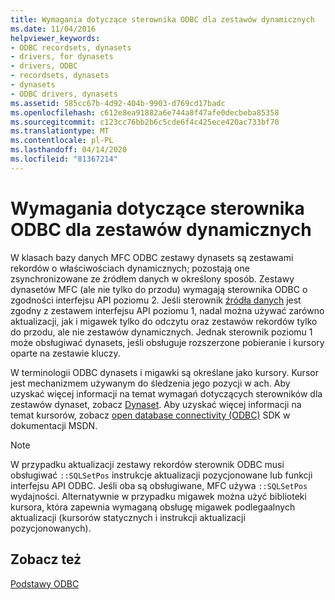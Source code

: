 ```yaml
---
title: Wymagania dotyczące sterownika ODBC dla zestawów dynamicznych
ms.date: 11/04/2016
helpviewer_keywords:
- ODBC recordsets, dynasets
- drivers, for dynasets
- drivers, ODBC
- recordsets, dynasets
- dynasets
- ODBC drivers, dynasets
ms.assetid: 585cc67b-4d92-404b-9903-d769cd17badc
ms.openlocfilehash: c612e8ea91882a6e744a8f47afe0decbeba85358
ms.sourcegitcommit: c123cc76bb2b6c5cde6f4c425ece420ac733bf70
ms.translationtype: MT
ms.contentlocale: pl-PL
ms.lasthandoff: 04/14/2020
ms.locfileid: "81367214"
---
```

# <a name="odbc-driver-requirements-for-dynasets"></a>Wymagania dotyczące sterownika ODBC dla zestawów dynamicznych

W klasach bazy danych MFC ODBC zestawy dynasets są zestawami rekordów o właściwościach dynamicznych; pozostają one zsynchronizowane ze źródłem danych w określony sposób. Zestawy dynasetów MFC (ale nie tylko do przodu) wymagają sterownika ODBC o zgodności interfejsu API poziomu 2. Jeśli sterownik [źródła danych](../../data/odbc/data-source-odbc.md) jest zgodny z zestawem interfejsu API poziomu 1, nadal można używać zarówno aktualizacji, jak i migawek tylko do odczytu oraz zestawów rekordów tylko do przodu, ale nie zestawów dynamicznych. Jednak sterownik poziomu 1 może obsługiwać dynasets, jeśli obsługuje rozszerzone pobieranie i kursory oparte na zestawie kluczy.

W terminologii ODBC dynasets i migawki są określane jako kursory. Kursor jest mechanizmem używanym do śledzenia jego pozycji w ach. Aby uzyskać więcej informacji na temat wymagań dotyczących sterowników dla zestawów dynaset, zobacz [Dynaset](../../data/odbc/dynaset.md). Aby uzyskać więcej informacji na temat kursorów, zobacz [open database connectivity (ODBC)](/sql/odbc/microsoft-open-database-connectivity-odbc) SDK w dokumentacji MSDN.

> [!NOTE]
> W przypadku aktualizacji zestawy rekordów sterownik ODBC musi obsługiwać `::SQLSetPos` instrukcje aktualizacji pozycjonowane lub funkcji interfejsu API ODBC. Jeśli oba są obsługiwane, MFC używa `::SQLSetPos` wydajności. Alternatywnie w przypadku migawek można użyć biblioteki kursora, która zapewnia wymaganą obsługę migawek podlegaalnych aktualizacji (kursorów statycznych i instrukcji aktualizacji pozycjonowanych).

## <a name="see-also"></a>Zobacz też

[Podstawy ODBC](../../data/odbc/odbc-basics.md)
